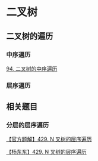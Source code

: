# 二叉树

## 二叉树的遍历

### 中序遍历

[94. 二叉树的中序遍历](https://leetcode-cn.com/problems/binary-tree-inorder-traversal/solution/er-cha-shu-de-zhong-xu-bian-li-by-leetcode-solutio/)

### 层序遍历

## 相关题目

### 分层的层序遍历

[【官方题解】429. N 叉树的层序遍历](https://leetcode-cn.com/problems/n-ary-tree-level-order-traversal/solution/n-cha-shu-de-ceng-xu-bian-li-by-leetcode-lxdr/)

[【杨东东】429. N 叉树的层序遍历](https://leetcode-cn.com/problems/n-ary-tree-level-order-traversal/solution/n-cha-by-13261896688-dog3/)
